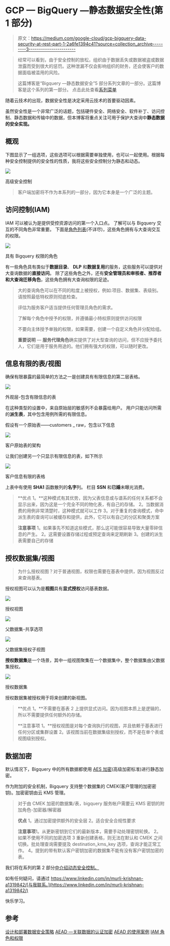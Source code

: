 # GCP — BigQuery —静态数据安全性(第 1 部分)

> 原文：<https://medium.com/google-cloud/gcp-bigquery-data-security-at-rest-part-1-2a6fe1394c41?source=collection_archive---------3----------------------->

> 经常可以看到，由于安全控制的放松，组织由于数据丢失或数据被盗或数据泄露而受到很大的惩罚。这种泄漏不仅会影响组织的财务，还会使客户的数据面临被滥用的风险。
> 
> 这篇博客是“Bigquery —静态数据安全”5 部分系列文章的一部分。这篇博客是这个系列的第一部分。
> 点击此处查看[系列菜单](/google-cloud/gcp-bigquery-data-security-at-rest-series-menu-1e59e1793deb)

随着云技术的出现，数据安全性是决定采用云技术的首要驱动因素。

虽然安全性是一个非常广泛的话题，包括硬件安全、网络安全、软件补丁、访问控制、静态数据和传输中的数据，但本博客将重点关注可用于保护大查询中**静态数据的安全实现。**

## 概观

下图显示了一组选项，这些选项可以根据需要单独使用，也可以一起使用。根据每种安全控制提供的安全性的性质，我将这些安全控制分为静态和动态。

![](img/34cfaa93c06bdc8958cdbb3eff79f503.png)

高级安全控制

> 客户端加密将不作为本系列的一部分，因为它本身是一个广泛的主题。

## 访问控制(IAM)

IAM 可以被认为是提供受控资源访问的第一个入口点。
了解可以与 Bigquery 交互的不同角色非常重要。
下面是[角色列表](https://cloud.google.com/iam/docs/understanding-roles)(不详尽)，这些角色拥有与大查询交互的权限。

![](img/1ce295b757c40ff5c5269a37009070b5.png)

具有 Bigquery 权限的角色

有一些角色具有类似于**数据目录**、 **DLP** 和**数据复用**的服务，这些服务可以提供对大查询数据的**直接访问**。
除了这些角色之外，还有**安全管理员和审核者、**推荐者和**大查询迁移角色**，这些角色拥有大查询权限的足迹。

> 大的查询角色可以在不同的粒度上被授权，例如:项目、数据集、表级别。请按照最低特权原则彻底检查。
> 
> 评估为服务客户适当提供任何管理员角色的需求。
> 
> 了解每个角色中授予的权限，并遵循最小特权原则提供访问权限
> 
> 不要向主体授予单独的权限，如果需要，创建一个自定义角色并分配给组。
> 
> **重要说明** — **服务代理角色**确实提供了对大型查询的访问，但不应授予委托人，它们是用于服务用途的。他们拥有强大的权限，可以随时更改。

## 信息有限的表/视图

确保有限暴露的最简单的方法之一是创建具有有限信息的第二层表格。

![](img/2c8ed90ed729a1008bb34ab5d32e158f.png)

外观层-包含有限信息的表

在这种类型的设置中，来自原始层的敏感列不会暴露给用户。
用户只能访问所需的**派生表**，其中包含用例所需的有限信息。

假设有一个原始表——customers _ raw，包含以下信息

![](img/cb848f23256ea2697f7df976ed3e92bc.png)

客户原始表的架构

让我们创建另一个只显示有限信息的表，如下所示

![](img/98b1bbbaac80f09358aa173b94ee34cd.png)

客户信息有限的表格

上表中有使用 **SHA1** 函数散列的**名字**列。
栏目 **SSN** 和**已婚**未曝光消费。

> **优点
> 1。**这种模式有其优势，因为父表信息或与谱系的任何关系都不会显示出来，因为这是一个完全不同的物化表，有自己的存储。
> 2。当数据消费的用例非常清楚时，这种模式就可以工作
> 3。对于重复的查询模式，命中派生表的查询可以被缓存和提供，此外，它可以有自己的分区和聚类方案
> 
> **注意事项**
> 1。如果事先不知道这些模式，那么这可能很容易导致大量零碎信息的产生。
> 2。这需要设置存储过程或预定查询来定期刷新
> 3。创建的派生表需要自己的存储

## 授权数据集/视图

> 为什么授权视图？对于普通视图，权限也需要在基表中提供，因为视图反过来查询基表。

授权视图可以认为是**视图**具有**显式授权**访问基表数据。

![](img/dabefb7c73a729e8ea5f1a4004e2b680.png)

授权视图

![](img/ac57e9c9b918970de67221818e74be0a.png)

父数据集-共享选项

![](img/8873601437921403e0d78577a1bc695c.png)

父数据集授权子视图

**授权数据集**是一个场景，其中一组视图聚集在一个数据集中，整个数据集由父数据集授权。

![](img/ec2682026173edac176baf335f0f3a96.png)

授权数据集

授权数据集被授权用于将来创建的新视图。

> **优点
> 1。**不需要在基表
> 2 上提供显式访问。因为视图本质上是逻辑的，所以不需要提供任何额外的存储。
> 
> **注意事项
> 1。**授权视图是对每个查询执行的视图，并且依赖于基表进行任何分区或集群设置
> 2。该视图当前在数据集级别授权，而不是在单个表或视图级别授权。

## 数据加密

默认情况下，Bigquery 中的所有数据都使用 [AES 加密](https://en.wikipedia.org/wiki/Advanced_Encryption_Standard)(高级加密标准)进行静态加密。

作为附加的安全机制，Bigquery 支持整个数据集的 CMEK(客户管理的加密密钥)。加密密钥由云 KMS 管理。

> 对于由 CMEK 加密的数据集/表，bigquery 服务帐户需要云 KMS 密钥的附加角色-加密器/解密器
> 
> **优点**
> 1。通过加密提供额外的安全层
> 2。适合安全合规性要求
> 
> **注意事项**1。从更新密钥到它们的最新版本，需要手动处理密钥轮换。
> 2。如果不使用不同的加密选项
> 3 重新创建表格，则无法在默认和 CMEK 之间切换。批处理查询需要提及 destination_kms_key 选项，查询才能正常工作。
> 4。提到的带有默认客户密钥加密的数据集不能有没有客户密钥加密的表。

我们将在系列的第 2 部分[中介绍动态安全控制。](/google-cloud/gcp-bigquery-data-security-at-rest-part-2-f4e3c741c162)

如有任何疑问，请通过 https://www.linkedin.com/in/murli-krishnan-a1319842/[与我联系。](https://www.linkedin.com/in/murli-krishnan-a1319842/)

快乐学习。

## 参考

[设计和部署数据安全策略](https://services.google.com/fh/files/misc/designing_and_deploying_data_security_strategy.pdf)
[AEAD —关联数据的认证加密](https://cloud.google.com/bigquery/docs/reference/standard-sql/aead-encryption-concepts)
[AEAD 的使用案例](https://developers.google.com/tink/bind-ciphertext)
[IAM 角色和权限](https://cloud.google.com/iam/docs/understanding-roles)